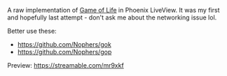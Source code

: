 A raw implementation of [Game of Life](https://en.wikipedia.org/wiki/Conway%27s_Game_of_Life) in Phoenix LiveView. 
It was my first and hopefully last attempt - don't ask me about the networking issue lol.

Better use these: 
- https://github.com/Nophers/gok
- https://github.com/Nophers/gop

Preview: 
https://streamable.com/mr9xkf